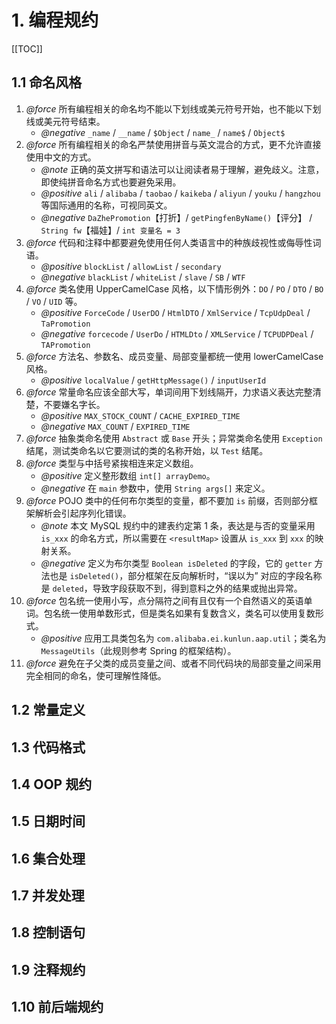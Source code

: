 # 1. 编程规约

[[TOC]]

## 1.1 命名风格

1. *@force* 所有编程相关的命名均不能以下划线或美元符号开始，也不能以下划线或美元符号结束。
    - *@negative* `_name` / `__name` / `$Object` / `name_` / `name$` / `Object$`
2. *@force* 所有编程相关的命名严禁使用拼音与英文混合的方式，更不允许直接使用中文的方式。
    - *@note* 正确的英文拼写和语法可以让阅读者易于理解，避免歧义。注意，即使纯拼音命名方式也要避免采用。
    - *@positive* `ali` / `alibaba` / `taobao` / `kaikeba` / `aliyun` / `youku` / `hangzhou` 等国际通用的名称，可视同英文。
    - *@negative* `DaZhePromotion`【打折】/ `getPingfenByName()`【评分】 / `String fw`【福娃】/ `int 变量名 = 3`
3. *@force* 代码和注释中都要避免使用任何人类语言中的种族歧视性或侮辱性词语。
    - *@positive* `blockList` / `allowList` / `secondary`
    - *@negative* `blackList` / `whiteList` / `slave` / `SB` / `WTF`
4. *@force* 类名使用 UpperCamelCase 风格，以下情形例外：`DO` / `PO` / `DTO` / `BO` / `VO` / `UID` 等。
    - *@positive* `ForceCode` / `UserDO` / `HtmlDTO` / `XmlService` / `TcpUdpDeal` / `TaPromotion`
    - *@negative* `forcecode` / `UserDo` / `HTMLDto` / `XMLService` / `TCPUDPDeal` / `TAPromotion`
5. *@force* 方法名、参数名、成员变量、局部变量都统一使用 lowerCamelCase 风格。
    - *@positive* `localValue` / `getHttpMessage()` / `inputUserId`
6. *@force* 常量命名应该全部大写，单词间用下划线隔开，力求语义表达完整清楚，不要嫌名字长。
    - *@positive* `MAX_STOCK_COUNT` / `CACHE_EXPIRED_TIME`
    - *@negative* `MAX_COUNT` / `EXPIRED_TIME`
7. *@force* 抽象类命名使用 `Abstract` 或 `Base` 开头；异常类命名使用 `Exception` 结尾，测试类命名以它要测试的类的名称开始，以 `Test` 结尾。
8. *@force* 类型与中括号紧挨相连来定义数组。
    - *@positive* 定义整形数组 `int[] arrayDemo`。
    - *@negative* 在 `main` 参数中，使用 `String args[]` 来定义。
9. *@force* POJO 类中的任何布尔类型的变量，都不要加 `is` 前缀，否则部分框架解析会引起序列化错误。
    - *@note* 本文 MySQL 规约中的建表约定第 1 条，表达是与否的变量采用 `is_xxx` 的命名方式，所以需要在 `<resultMap>` 设置从 `is_xxx` 到 `xxx` 的映射关系。
    - *@negative* 定义为布尔类型 `Boolean isDeleted` 的字段，它的 `getter` 方法也是 `isDeleted()`，部分框架在反向解析时，“误以为” 对应的字段名称是 `deleted`，导致字段获取不到，得到意料之外的结果或抛出异常。
10. *@force* 包名统一使用小写，点分隔符之间有且仅有一个自然语义的英语单词。包名统一使用单数形式，但是类名如果有复数含义，类名可以使用复数形式。
    - *@positive* 应用工具类包名为 `com.alibaba.ei.kunlun.aap.util`；类名为 `MessageUtils`（此规则参考 Spring 的框架结构）。
11. *@force* 避免在子父类的成员变量之间、或者不同代码块的局部变量之间采用完全相同的命名，使可理解性降低。

## 1.2 常量定义

## 1.3 代码格式

## 1.4 OOP 规约

## 1.5 日期时间

## 1.6 集合处理

## 1.7 并发处理

## 1.8 控制语句

## 1.9 注释规约

## 1.10 前后端规约
